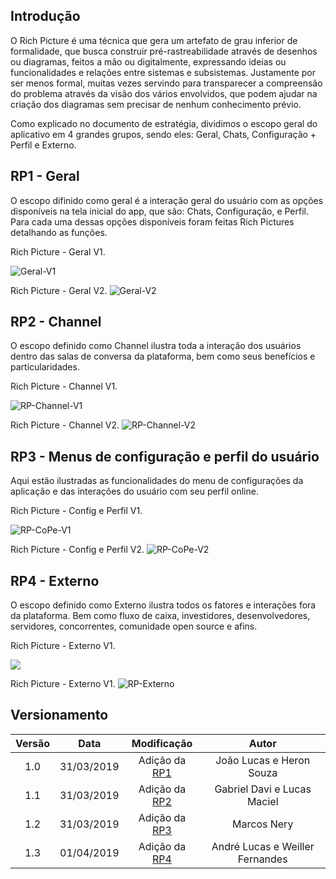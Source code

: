 ## Introdução

O Rich Picture é uma técnica que gera um artefato de grau inferior de formalidade, que busca construir pré-rastreabilidade através de desenhos ou diagramas, feitos a mão ou digitalmente, expressando ideias ou funcionalidades e relações entre sistemas e subsistemas. Justamente por ser menos formal, muitas vezes servindo para transparecer a compreensão do problema através da visão dos vários envolvidos, que podem ajudar na criação dos diagramas sem precisar de nenhum conhecimento prévio.

Como explicado no documento de estratégia, dividimos o escopo geral do aplicativo em 4 grandes grupos, sendo eles: Geral, Chats, Configuração + Perfil  e Externo.

## RP1 - Geral

O escopo difinido como geral é a interação geral do usuário com as opções disponíveis na tela inicial do app, que são: Chats, Configuração, e Perfil. Para cada uma dessas opções disponíveis foram feitas Rich Pictures detalhando as funções.

Rich Picture - Geral V1.

![Geral-V1](../img/PreRastreabilidade/geral-v1.jpg)

Rich Picture - Geral V2.
![Geral-V2](../img/PreRastreabilidade/RichPicture_Geral.png)

## RP2 - Channel

O escopo definido como Channel ilustra toda a interação dos usuários dentro das salas de conversa da plataforma, bem como seus benefícios e particularidades.

Rich Picture - Channel V1.

![RP-Channel-V1](../img/PreRastreabilidade/channel-v1.jpg)

Rich Picture - Channel V2.
![RP-Channel-V2](../img/PreRastreabilidade/RichPicture_Channel.png)

## RP3 - Menus de configuração e perfil do usuário

Aqui estão ilustradas as funcionalidades do menu de configurações da aplicação e das interações do usuário com seu perfil online.

Rich Picture - Config e Perfil V1.

![RP-CoPe-V1](../img/PreRastreabilidade/CoPe-v1.jpg)

Rich Picture - Config e Perfil V2.
![RP-CoPe-V2](../img/PreRastreabilidade/RichPicture-CoPe.png)

## RP4 - Externo

O escopo definido como Externo ilustra todos os fatores e interações fora da plataforma. Bem como fluxo de caixa, investidores, desenvolvedores, servidores, concorrentes, comunidade open source e afins.

Rich Picture - Externo V1.

![](../img/PreRastreabilidade/externo-v1.jpg)

Rich Picture - Externo V1.
![RP-Externo](../img/PreRastreabilidade/RichPicture_Externo.png)

## Versionamento

|  Versão | Data | Modificação | Autor |
|  :------: | :------: | :------: | :------: |
|  1.0 | 31/03/2019 | Adição da [RP1](#rp1-geral) | João Lucas e Heron Souza|
|  1.1 | 31/03/2019 | Adição da [RP2](#rp2-channel) | Gabriel Davi e Lucas Maciel|
|  1.2 | 31/03/2019 | Adição da [RP3](#rp3-Menus-de-configuração-e-perfil-do-usuário) | Marcos Nery |
|  1.3 | 01/04/2019 | Adição da [RP4](#rp4-externo) | André Lucas e Weiller Fernandes |
